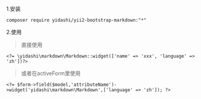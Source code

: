 1.安装  
```
composer require yidashi/yii2-bootstrap-markdown:"*"
```
2.使用  
>直接使用
```
<?= \yidashi\markdown\Markdown::widget(['name' => 'xxx', 'language' => 'zh'])?>
```
>或者在activeForm里使用
```
<?= $form->field($model,'attributeName')->widget('yidashi\markdown\Markdown',['language' => 'zh']); ?>
```
